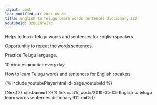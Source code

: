 ```yaml
---
layout: post
last_modified_at: 2021-03-29
title: English to Telugu learn words sentences dictionary 222 
youtubeId: OzDLEHfwIYc
---
```

 
 
Helps to learn Telugu words and sentences for English speakers.

Opportunitiy to repeat the words sentences. 

Practice Telugu language. 
 
10 minutes practice every day. 
 
How to learn Telugu words and sentences for English speakers 
 
{% include youtubePlayer.html id=page.youtubeId %}
 
 
[Next]({{ site.baseurl }}{% link  split1/_posts/2016-05-03-English to telugu learn words sentences dictionary 911 .md%})
 
